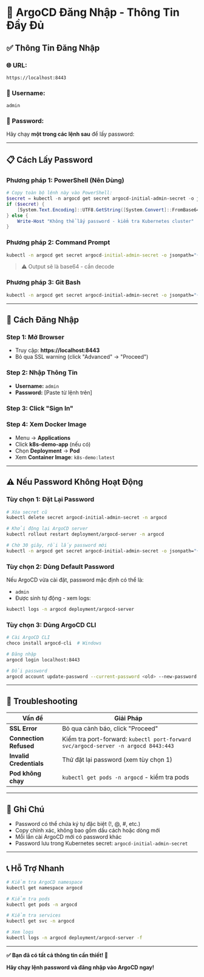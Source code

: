 # 🔐 ArgoCD Đăng Nhập - Thông Tin Đầy Đủ

## ✅ Thông Tin Đăng Nhập

### **🌐 URL:**
```
https://localhost:8443
```

### **👤 Username:**
```
admin
```

### **🔑 Password:**

Hãy chạy **một trong các lệnh sau** để lấy password:

---

## 📋 **Cách Lấy Password**

### **Phương pháp 1: PowerShell (Nên Dùng)**
```powershell
# Copy toàn bộ lệnh này vào PowerShell:
$secret = kubectl -n argocd get secret argocd-initial-admin-secret -o jsonpath="{.data.password}" 2>$null
if ($secret) {
    [System.Text.Encoding]::UTF8.GetString([System.Convert]::FromBase64String($secret))
} else {
    Write-Host "Không thể lấy password - kiểm tra Kubernetes cluster"
}
```

### **Phương pháp 2: Command Prompt**
```cmd
kubectl -n argocd get secret argocd-initial-admin-secret -o jsonpath="{.data.password}" 2>nul
```
> ⚠️ Output sẽ là base64 - cần decode

### **Phương pháp 3: Git Bash**
```bash
kubectl -n argocd get secret argocd-initial-admin-secret -o jsonpath="{.data.password}" | base64 -d
```

---

## 🎯 **Cách Đăng Nhập**

### **Step 1: Mở Browser**
- Truy cập: **https://localhost:8443**
- Bỏ qua SSL warning (click "Advanced" → "Proceed")

### **Step 2: Nhập Thông Tin**
- **Username:** `admin`
- **Password:** [Paste từ lệnh trên]

### **Step 3: Click "Sign In"**

### **Step 4: Xem Docker Image**
- Menu → **Applications**
- Click **k8s-demo-app** (nếu có)
- Chọn **Deployment** → **Pod**
- Xem **Container Image**: `k8s-demo:latest`

---

## ⚠️ **Nếu Password Không Hoạt Động**

### **Tùy chọn 1: Đặt Lại Password**
```bash
# Xóa secret cũ
kubectl delete secret argocd-initial-admin-secret -n argocd

# Khởi động lại ArgoCD server
kubectl rollout restart deployment/argocd-server -n argocd

# Chờ 30 giây, rồi lấy password mới
kubectl -n argocd get secret argocd-initial-admin-secret -o jsonpath="{.data.password}" | base64 -d
```

### **Tùy chọn 2: Dùng Default Password**
Nếu ArgoCD vừa cài đặt, password mặc định có thể là:
- `admin`
- Được sinh tự động - xem logs:
```bash
kubectl logs -n argocd deployment/argocd-server
```

### **Tùy chọn 3: Dùng ArgoCD CLI**
```bash
# Cài ArgoCD CLI
choco install argocd-cli  # Windows

# Đăng nhập
argocd login localhost:8443

# Đổi password
argocd account update-password --current-password <old> --new-password <new>
```

---

## 🚀 **Troubleshooting**

| Vấn đề | Giải Pháp |
|--------|----------|
| **SSL Error** | Bỏ qua cảnh báo, click "Proceed" |
| **Connection Refused** | Kiểm tra port-forward: `kubectl port-forward svc/argocd-server -n argocd 8443:443` |
| **Invalid Credentials** | Thử đặt lại password (xem tùy chọn 1) |
| **Pod không chạy** | `kubectl get pods -n argocd` - kiểm tra pods |

---

## 📝 **Ghi Chú**

- Password có thể chứa ký tự đặc biệt (!, @, #, etc.)
- Copy chính xác, không bao gồm dấu cách hoặc dòng mới
- Mỗi lần cài ArgoCD mới có password khác
- Password lưu trong Kubernetes secret: `argocd-initial-admin-secret`

---

## 📞 **Hỗ Trợ Nhanh**

```bash
# Kiểm tra ArgoCD namespace
kubectl get namespace argocd

# Kiểm tra pods
kubectl get pods -n argocd

# Kiểm tra services
kubectl get svc -n argocd

# Xem logs
kubectl logs -n argocd deployment/argocd-server -f
```

---

**✅ Bạn đã có tất cả thông tin cần thiết! 🎉**

**Hãy chạy lệnh password và đăng nhập vào ArgoCD ngay!**

